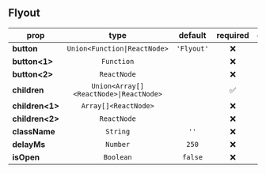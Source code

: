 ## Flyout

prop | type | default | required | description
---- | :----: | :-------: | :--------: | -----------
**button** | `Union<Function\|ReactNode>` | `'Flyout'` | :x: | 
**button<1>** | `Function` |  | :x: | 
**button<2>** | `ReactNode` |  | :x: | 
**children** | `Union<Array[]<ReactNode>\|ReactNode>` |  | :white_check_mark: | 
**children<1>** | `Array[]<ReactNode>` |  | :x: | 
**children<2>** | `ReactNode` |  | :x: | 
**className** | `String` | `''` | :x: | 
**delayMs** | `Number` | `250` | :x: | 
**isOpen** | `Boolean` | `false` | :x: | 

